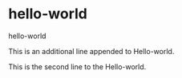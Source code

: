 # hello-world
hello-world

This is an additional line 
appended to Hello-world.

This is the second line to the Hello-world.

